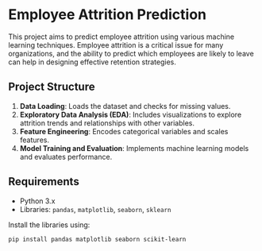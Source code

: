 # Employee Attrition Prediction

This project aims to predict employee attrition using various machine learning techniques. Employee attrition is a critical issue for many organizations, and the ability to predict which employees are likely to leave can help in designing effective retention strategies.

## Project Structure

1. **Data Loading**: Loads the dataset and checks for missing values.
2. **Exploratory Data Analysis (EDA)**: Includes visualizations to explore attrition trends and relationships with other variables.
3. **Feature Engineering**: Encodes categorical variables and scales features.
4. **Model Training and Evaluation**: Implements machine learning models and evaluates performance.

## Requirements

- Python 3.x
- Libraries: `pandas`, `matplotlib`, `seaborn`, `sklearn`

Install the libraries using:
```bash
pip install pandas matplotlib seaborn scikit-learn

